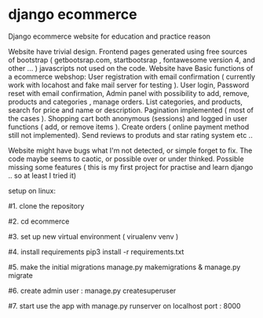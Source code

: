 # django ecommerce
Django ecommerce website for education and practice reason

Website have trivial design. Frontend pages generated using free sources of bootstrap ( getbootsrap.com, startbootsrap , fontawesome version 4, and other ... ) javascripts not used on the code. Website have Basic functions of a ecommerce webshop: User registration with email confirmation ( currently work with locahost and fake mail server for testing ). User login, Password reset with email confirmation, Admin panel with possibility to add, remove, products and categories , manage orders. List categories, and products, search for price and name or description. Pagination implemented ( most of the cases ). Shopping cart both anonymous (sessions) and logged in user functions ( add, or remove items ). Create orders ( online payment method still not implemented). Send reviews to produts and star rating system etc ..

Website might have bugs what I'm not detected, or simple forget to fix. The code maybe seems to caotic, or possible over or under thinked. Possible missing some features ( this is my first project for practise and learn django .. so at least I tried it)

setup on linux:

#1. clone the repository

#2. cd ecommerce 

#3. set up new virtual environment ( virualenv venv )

#4. install requirements pip3 install -r requirements.txt

#5. make the initial migrations   manage.py makemigrations & manage.py migrate

#6. create admin user :  manage.py createsuperuser

#7. start use the app with manage.py runserver on localhost port : 8000 

